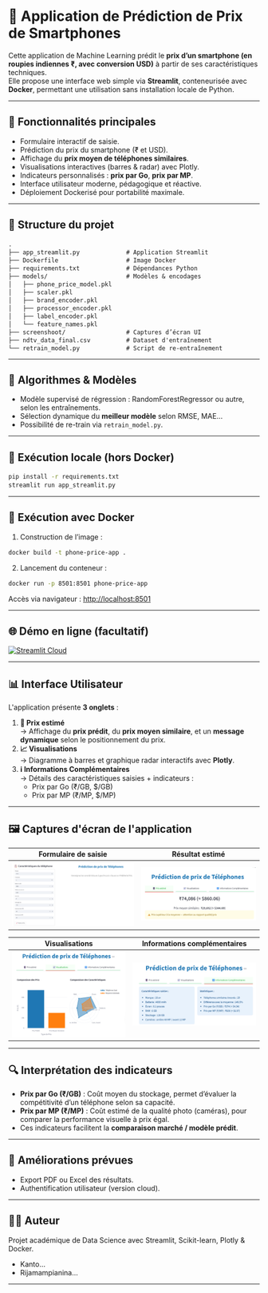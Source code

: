 # 📱 Application de Prédiction de Prix de Smartphones

Cette application de Machine Learning prédit le **prix d’un smartphone (en roupies indiennes ₹, avec conversion USD)** à partir de ses caractéristiques techniques.  
Elle propose une interface web simple via **Streamlit**, conteneurisée avec **Docker**, permettant une utilisation sans installation locale de Python.

---

## 🔧 Fonctionnalités principales

- Formulaire interactif de saisie.
- Prédiction du prix du smartphone (₹ et USD).
- Affichage du **prix moyen de téléphones similaires**.
- Visualisations interactives (barres & radar) avec Plotly.
- Indicateurs personnalisés : **prix par Go**, **prix par MP**.
- Interface utilisateur moderne, pédagogique et réactive.
- Déploiement Dockerisé pour portabilité maximale.

---

## 📂 Structure du projet

```
.
├── app_streamlit.py             # Application Streamlit
├── Dockerfile                   # Image Docker
├── requirements.txt             # Dépendances Python
├── models/                      # Modèles & encodages
│   ├── phone_price_model.pkl
│   ├── scaler.pkl
│   ├── brand_encoder.pkl
│   ├── processor_encoder.pkl
│   ├── label_encoder.pkl
│   └── feature_names.pkl
├── screenshoot/                 # Captures d’écran UI
├── ndtv_data_final.csv          # Dataset d'entraînement
└── retrain_model.py             # Script de re-entraînement
```

---

## 🧠 Algorithmes & Modèles

- Modèle supervisé de régression : RandomForestRegressor ou autre, selon les entraînements.
- Sélection dynamique du **meilleur modèle** selon RMSE, MAE...
- Possibilité de re-train via `retrain_model.py`.

---

## 🧪 Exécution locale (hors Docker)

```bash
pip install -r requirements.txt
streamlit run app_streamlit.py
```

---

## 🐳 Exécution avec Docker

1. Construction de l’image :
```bash
docker build -t phone-price-app .
```

2. Lancement du conteneur :
```bash
docker run -p 8501:8501 phone-price-app
```

Accès via navigateur : [http://localhost:8501](http://localhost:8501)

---

## 🌐 Démo en ligne (facultatif)

[![Streamlit Cloud](https://static.streamlit.io/badges/streamlit_badge_black_white.svg)](https://your-deployment-url.streamlit.app)

---

## 📊 Interface Utilisateur

L'application présente **3 onglets** :
1. **📱 Prix estimé**  
   → Affichage du **prix prédit**, du **prix moyen similaire**, et un **message dynamique** selon le positionnement du prix.
2. **📈 Visualisations**  
   → Diagramme à barres et graphique radar interactifs avec **Plotly**.
3. **ℹ️ Informations Complémentaires**  
   → Détails des caractéristiques saisies + indicateurs :
   - Prix par Go (₹/GB, $/GB)
   - Prix par MP (₹/MP, $/MP)

---

## 🖼️ Captures d'écran de l'application

| Formulaire de saisie     | Résultat estimé          |
| ------------------------ | ------------------------ |
| ![](screenshoot/SC1.png) | ![](screenshoot/SC2.png) |

| Visualisations           | Informations complémentaires |
| ------------------------ | ---------------------------- |
| ![](screenshoot/SC3.png) | ![](screenshoot/SC4.png)     |

---

## 🔍 Interprétation des indicateurs

- **Prix par Go (₹/GB)** : Coût moyen du stockage, permet d’évaluer la compétitivité d’un téléphone selon sa capacité.
- **Prix par MP (₹/MP)** : Coût estimé de la qualité photo (caméras), pour comparer la performance visuelle à prix égal.
- Ces indicateurs facilitent la **comparaison marché / modèle prédit**.

---

## 📌 Améliorations prévues

- Export PDF ou Excel des résultats.
- Authentification utilisateur (version cloud).

---

## 👨‍💻 Auteur

Projet académique de Data Science avec Streamlit, Scikit-learn, Plotly & Docker.  
- Kanto...
- Rijamampianina...

---

